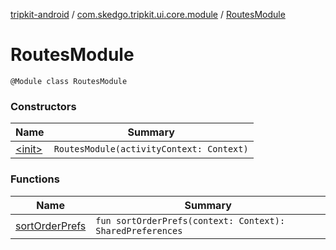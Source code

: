 [tripkit-android](../../index.md) / [com.skedgo.tripkit.ui.core.module](../index.md) / [RoutesModule](./index.md)

# RoutesModule

`@Module class RoutesModule`

### Constructors

| Name | Summary |
|---|---|
| [&lt;init&gt;](-init-.md) | `RoutesModule(activityContext: Context)` |

### Functions

| Name | Summary |
|---|---|
| [sortOrderPrefs](sort-order-prefs.md) | `fun sortOrderPrefs(context: Context): SharedPreferences` |
